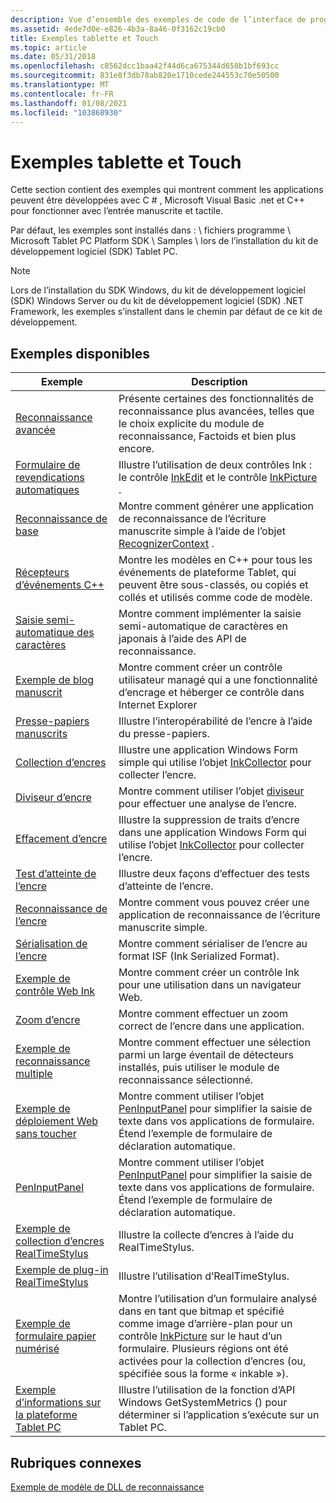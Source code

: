 ```yaml
---
description: Vue d’ensemble des exemples de code de l’interface de programmation d’applications (API) pour les sections Tablet PC et Windows Touch du SDK Windows.
ms.assetid: 4ede7d0e-e826-4b3a-8a46-0f3162c19cb0
title: Exemples tablette et Touch
ms.topic: article
ms.date: 05/31/2018
ms.openlocfilehash: c8562dcc1baa42f44d6ca675344d658b1bf693cc
ms.sourcegitcommit: 831e8f3db78ab820e1710cede244553c70e50500
ms.translationtype: MT
ms.contentlocale: fr-FR
ms.lasthandoff: 01/08/2021
ms.locfileid: "103868930"
---
```

# <a name="tablet-and-touch-samples"></a>Exemples tablette et Touch

Cette section contient des exemples qui montrent comment les applications peuvent être développées avec C \# , Microsoft Visual Basic .net et C++ pour fonctionner avec l’entrée manuscrite et tactile.

Par défaut, les exemples sont installés dans <system drive> : \\ fichiers programme \\ Microsoft Tablet PC Platform SDK \\ Samples \\ lors de l’installation du kit de développement logiciel (SDK) Tablet PC.

> [!Note]  
> Lors de l’installation du SDK Windows, du kit de développement logiciel (SDK) Windows Server ou du kit de développement logiciel (SDK) .NET Framework, les exemples s’installent dans le chemin par défaut de ce kit de développement.

 

## <a name="available-samples"></a>Exemples disponibles



| Exemple                                                                           | Description                                                                                                                                                                                                                                                                                |
|----------------------------------------------------------------------------------|--------------------------------------------------------------------------------------------------------------------------------------------------------------------------------------------------------------------------------------------------------------------------------------------|
| [Reconnaissance avancée](advanced-recognition-sample.md)                          | Présente certaines des fonctionnalités de reconnaissance plus avancées, telles que le choix explicite du module de reconnaissance, Factoids et bien plus encore.<br/>                                                                                                                                                             |
| [Formulaire de revendications automatiques](auto-claims-form-sample.md)                                  | Illustre l’utilisation de deux contrôles Ink : le contrôle [InkEdit](/previous-versions/ms552265(v=vs.100)) et le contrôle [InkPicture](/previous-versions/ms583740(v=vs.100)) .<br/>                                                                                                        |
| [Reconnaissance de base](basic-recognition-sample.md)                                | Montre comment générer une application de reconnaissance de l’écriture manuscrite simple à l’aide de l’objet [RecognizerContext](/previous-versions/ms828542(v=msdn.10)) .<br/>                                                                                                                     |
| [Récepteurs d’événements C++](c---event-sinks-sample.md)                                    | Montre les modèles en C++ pour tous les événements de plateforme Tablet, qui peuvent être sous-classés, ou copiés et collés et utilisés comme code de modèle.<br/>                                                                                                                                   |
| [Saisie semi-automatique des caractères](character-autocomplete-sample.md)                      | Montre comment implémenter la saisie semi-automatique de caractères en japonais à l’aide des API de reconnaissance.<br/>                                                                                                                                                                                 |
| [Exemple de blog manuscrit](ink-blog-web-sample.md)                                   | Montre comment créer un contrôle utilisateur managé qui a une fonctionnalité d’encrage et héberger ce contrôle dans Internet Explorer<br/>                                                                                                                                                         |
| [Presse-papiers manuscrits](ink-clipboard-sample.md)                                        | Illustre l’interopérabilité de l’encre à l’aide du presse-papiers.<br/>                                                                                                                                                                                                                          |
| [Collection d’encres](ink-collection-sample.md)                                      | Illustre une application Windows Form simple qui utilise l’objet [InkCollector](/previous-versions/ms583683(v=vs.100)) pour collecter l’encre.<br/>                                                                                                                                     |
| [Diviseur d’encre](ink-divider-sample.md)                                            | Montre comment utiliser l’objet [diviseur](/previous-versions/ms839398(v=msdn.10)) pour effectuer une analyse de l’encre.<br/>                                                                                                                                                                            |
| [Effacement d’encre](ink-erasing-sample.md)                                            | Illustre la suppression de traits d’encre dans une application Windows Form qui utilise l’objet [InkCollector](/previous-versions/ms583683(v=vs.100)) pour collecter l’encre.<br/>                                                                                                             |
| [Test d’atteinte de l’encre](ink-hit-test-sample.md)                                          | Illustre deux façons d’effectuer des tests d’atteinte de l’encre.<br/>                                                                                                                                                                                                                                       |
| [Reconnaissance de l’encre](ink-recognition-sample.md)                                    | Montre comment vous pouvez créer une application de reconnaissance de l’écriture manuscrite simple.<br/>                                                                                                                                                                                                    |
| [Sérialisation de l’encre](ink-serialization-sample.md)                                | Montre comment sérialiser de l’encre au format ISF (Ink Serialized Format).<br/>                                                                                                                                                                                                           |
| [Exemple de contrôle Web Ink](ink-web-control-sample.md)                             | Montre comment créer un contrôle Ink pour une utilisation dans un navigateur Web.<br/>                                                                                                                                                                                                             |
| [Zoom d’encre](ink-zoom-sample.md)                                                  | Montre comment effectuer un zoom correct de l’encre dans une application.<br/>                                                                                                                                                                                                                        |
| [Exemple de reconnaissance multiple](multiple-recognizers-sample.md)                   | Montre comment effectuer une sélection parmi un large éventail de détecteurs installés, puis utiliser le module de reconnaissance sélectionné.<br/>                                                                                                                                                                        |
| [Exemple de déploiement Web sans toucher](no-touch-deployment-web-sample.md)             | Montre comment utiliser l’objet [PenInputPanel](/previous-versions/aa514041(v=msdn.10)) pour simplifier la saisie de texte dans vos applications de formulaire. Étend l’exemple de formulaire de déclaration automatique.<br/>                                                                                      |
| [PenInputPanel](peninputpanel-sample.md)                                        | Montre comment utiliser l’objet [PenInputPanel](/previous-versions/aa514041(v=msdn.10)) pour simplifier la saisie de texte dans vos applications de formulaire. Étend l’exemple de formulaire de déclaration automatique.<br/>                                                                                      |
| [Exemple de collection d’encres RealTimeStylus](realtimestylus-ink-collection-sample.md) | Illustre la collecte d’encres à l’aide du RealTimeStylus.<br/>                                                                                                                                                                                                                           |
| [Exemple de plug-in RealTimeStylus](realtimestylus-plug-in-sample.md)               | Illustre l’utilisation d’RealTimeStylus.<br/>                                                                                                                                                                                                                                       |
| [Exemple de formulaire papier numérisé](scanned-paper-form-sample.md)                       | Montre l’utilisation d’un formulaire analysé dans en tant que bitmap et spécifié comme image d’arrière-plan pour un contrôle [InkPicture](/previous-versions/ms583740(v=vs.100)) sur le haut d’un formulaire. Plusieurs régions ont été activées pour la collection d’encres (ou, spécifiée sous la forme « inkable »).<br/> |
| [Exemple d’informations sur la plateforme Tablet PC](tablet-pc-platform-info-sample.md)             | Illustre l’utilisation de la fonction d’API Windows GetSystemMetrics () pour déterminer si l’application s’exécute sur un Tablet PC.<br/>                                                                                                                                             |



 

## <a name="related-topics"></a>Rubriques connexes

<dl> <dt>

[Exemple de modèle de DLL de reconnaissance](recognizer-dll-sample-template.md)
</dt> </dl>

 

